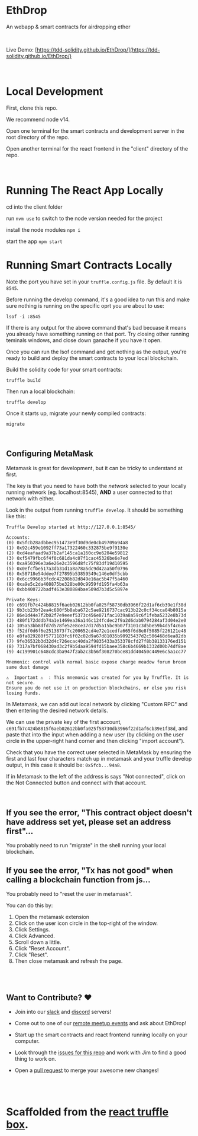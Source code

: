 # EthDrop
An webapp &amp; smart contracts for airdropping ether

<br/>

Live Demo: [https://tdd-solidity.github.io/EthDrop/](https://tdd-solidity.github.io/EthDrop/)

<br/>

# Local Development

First, clone this repo.

We recommend node v14.

Open one terminal for the smart contracts and development server in the root directory of the repo.

Open another terminal for the react frontend in the "client" directory of the repo.

<br/>

# Running The React App Locally
cd into the client folder

run `nvm use` to switch to the node version needed for the project

install the node modules `npm i`

start the app `npm start`

# Running Smart Contracts Locally

Note the port you have set in your `truffle.config.js` file. By default it is `8545`.

Before running the develop command, it's a good idea to run this and make sure nothing is running on the specific oprt you are about to use:
```
lsof -i :8545
```

If there is any output for the above command that's bad becuase it means you already have something running on that port. Try closing other running teminals windows, and close down ganache if you have it open.

Once you can run the lsof command and get nothing as the output, you're ready to build and deploy the smart contracts to your local blockchain.

Build the solidity code for your smart contracts:
```
truffle build
```

Then run a local blockchain:
```
truffle develop
```

Once it starts up, migrate your newly compiled contracts:
```
migrate
```

<br/>

## Configuring MetaMask

Metamask is great for development, but it can be tricky to understand at first.

The key is that you need to have both the _network_ selected to your locally running network (eg. localhost:8545), **AND** a user connected to that network with either.

Look in the output from running `truffle develop`. It should be something like this:
```
Truffle Develop started at http://127.0.0.1:8545/

Accounts:
(0) 0x5fcb28adbbec951473e9f30d9de0cb49709a94a8
(1) 0x92c459e1092ff73a17322460c332875be9f9130e
(2) 0xd4eafaad9a37b2af145ca1a160cc9e6204e59812
(3) 0xf5479fbc6f4f0c681da4c07f1cac45326be6e7ed
(4) 0xa950396e3a6e26e2c3596d8fc75f83df19d10595
(5) 0x0efcfbe517a3db31d1a8a78a5dc9d42aa50f0796
(6) 0x58718e54ddee7f27895b53859549c146e0df5cbb
(7) 0x6cc9966b3fcdc42208b82d849e16ac5b47f5a460
(8) 0xa9e5c2da408875be328be00c9959fd195fa4b63a
(9) 0xbb400722badf463e380884bae509d7b3d5c5897e

Private Keys:
(0) c691fb7c424b8815f6aeb02612bb0fa025f58730db3966f22d1af6cb39e1f38d
(1) 9b3cb23bf2ea4c680f5b8aba672c5ae9216737cac913b22c0cf34cca04b8015a
(2) 86e1d44e7f2b02f7e9eeef5373c456e071fac1039a8a59c6f1feba5232e8b73d
(3) 480f172dddb74a1e1469ea36a146c124fcdec2f9a2d6dab0794284af3d04e2e0
(4) 105a53bb8dfd7d578fe52e8ce37d17d5a15bc9b07f3101c3d5be59b4d5f4c6a6
(5) f52df0d6f6e2513873f7c200652cd4e72e1cedfa665f6d8e8f5085f226121e48
(6) e8fa829280f5771183fc6f02c02d9a67d81035b90925437d2c506468d6ea82db
(7) 9fe36532b3d32d4c726ecac40da2f9835433a353378cfd27f8b38133176ed151
(8) 7317a7bf068430ad3c2f9b5daa9594fd15baee358c6b4669b1332d00b74df8ae
(9) 4c199901c648cdc3ba947f2ab2c3b56f308270bce81dd40450c449e6c5a1cc77

Mnemonic: control walk normal basic expose charge meadow forum broom same dust damage

⚠️  Important ⚠️  : This mnemonic was created for you by Truffle. It is not secure.
Ensure you do not use it on production blockchains, or else you risk losing funds.
```

In Metamask, we can add out local network by clicking "Custom RPC" and then entering the desired network details.


We can use the private key of the first account, `c691fb7c424b8815f6aeb02612bb0fa025f58730db3966f22d1af6cb39e1f38d`, and paste that into the input when adding a new user (by clicking on the user circle in the upper-right hand corner and then clicking "import account").


Check that you have the correct user selected in MetaMask by ensuring the first and last four characters match up in metamask and your truffle develop output, in this case it should be: `0x5fcb...94a8`.

If in Metamask to the left of the address is says "Not connected", click on the Not Connected button and connect with that account.


<br/>

## If you see the error, "This contract object doesn't have address set yet, please set an address first"...

You probably need to run "migrate" in the shell running your local blockchain.


## If you see the error, "Tx has not good" when calling a blockchain function from js...

You probably need to "reset the user in metamask".

You can do this by:
  1. Open the metamask extension
  2. Click on the user icon circle in the top-right of the window.
  3. Click Settings.
  4. Click Advanced.
  5. Scroll down a little.
  6. Click "Reset Account".
  7. Click "Reset".
  8. Then close metamask and refresh the page.


<br/>
<br/>

## Want to Contribute? ❤️

- Join into our [slack](https://join.slack.com/t/nyc-blockchain-devs/shared_invite/zt-9q57smnm-HHkovOCbhT_i_~U2V3Nuew) and [discord](https://discord.gg/4wnYpZNAnJ) servers!

- Come out to one of our [remote meetup events](https://www.meetup.com/ethbuilders/) and ask about EthDrop!

- Start up the smart contracts and react frontend running locally on your computer.

- Look through the [issues for this repo](https://github.com/TDD-Solidity/EthDrop/issues) and work with Jim to find a good thing to work on.

- Open a [pull request](https://github.com/TDD-Solidity/EthDrop/pulls) to merge your awesome new changes!


<br/>
<br/>

# Scaffolded from the [react truffle box](https://www.trufflesuite.com/boxes/react).

